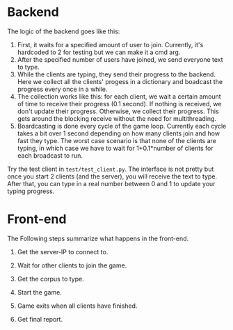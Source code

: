 # Backend

The logic of the backend goes like this:
1. First, it waits for a specified amount of user to join. Currently, it's hardcoded to 2 for testing but we can make it a cmd arg.
2. After the specified number of users have joined, we send everyone text to type.
3. While the clients are typing, they send their progress to the backend. Here we collect all the clients' progess in a dictionary and boadcast the progress every once in a while.
4. The collection works like this: for each client, we wait a certain amount of time to receive their progress (0.1 second). If nothing is received, we don't update their progress. Otherwise, we collect their progress. This gets around the blocking receive without the need for multithreading.
5. Boardcasting is done every cycle of the game loop. Currently each cycle takes a bit over 1 second depending on how many clients join and how fast they type. The worst case scenario is that none of the clients are typing, in which case we have to wait for 1+0.1*number of clients for each broadcast to run.

Try the test client in `test/test_client.py`. The interface is not pretty but once you start 2 clients (and the server), you will receive the text to type. After that, you can type in a real number between 0 and 1 to update your typing progress.


# Front-end

The Following steps summarize what happens in the front-end.

1. Get the server-IP to connect to.

2. Wait for other clients to join the game. 

3. Get the corpus to type. 

4. Start the game. 

5. Game exits when all clients have finished. 

6. Get final report.
